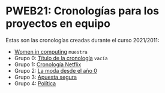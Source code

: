 # PWEB21: Cronologías para los proyectos en equipo

Estas son las cronologías creadas durante el curso 2021/2011:

- [Women in computing](women-computing) `muestra`
- Grupo 0: [Título de la cronología](grupo0) `vacía` 
- Grupo 1: [Cronología Netflix](grupo1)
- Grupo 2: [La moda desde el año 0](grupo2)
- Grupo 3: [Apuesta segura](grupo3)
- Grupo 4: [Política](grupo4)
